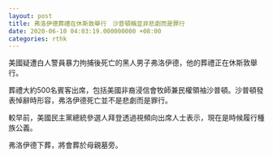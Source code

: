 ```yaml
---
layout: post
title: 弗洛伊德葬禮在休斯敦舉行　沙普頓稱並非悲劇而是罪行
date: 2020-06-10 04:03:19.000000000 +08:00
categories: rthk
---
```


美國疑遭白人警員暴力拘捕後死亡的黑人男子弗洛伊德，他的葬禮正在休斯敦舉行。

葬禮大約500名賓客出席，包括美國非裔浸信會牧師兼民權領袖沙普頓。沙普頓發表悼辭時形容，弗洛伊德死亡並不是悲劇而是罪行。

較早前，美國民主黨總統參選人拜登透過視頻向出席人士表示，現在是時候履行種族公義。

弗洛伊德下葬，將會葬於母親墓旁。
